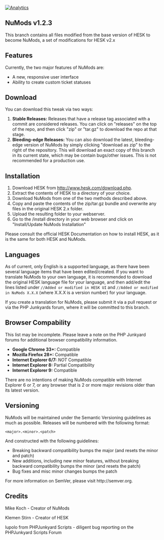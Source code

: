 [![Analytics](https://ga-beacon.appspot.com/UA-49251479-1/NuMods/README)](https://github.com/mkoch227/NuMods)

<h2>NuMods v1.2.3</h2>

This branch contains all files modified from the base version of HESK to become NuMods, a set of modifications for HESK v2.x

<h2>Features</h2>
<p>Currently, the two major features of NuMods are:</p>
<ul>
  <li>A new, responsive user interface</li>
  <li>Ability to create custom ticket statuses</li>
</ul>

<h2>Download</h2>

You can download this tweak via two ways:

<ol>
<li><strong>Stable Releases:</strong> Releases that have a release tag associated with a commit are considered releases.  You can click on "releases" on the top of the repo, and then click "zip" or "tar.gz" to download the repo at that stage.</li>
<li><strong>Bleeding-edge Releases:</strong> You can also download the latest, bleeding-edge version of NuMods by simply clicking "download as zip" to the right of the repository.  This will download an exact copy of this branch in its current state, which may be contain bugs/other issues.  This is not recommended for a production use.</li>
</ol>

<h2>Installation</h2>

<ol>
<li>Download HESK from <a href="http://www.hesk.com/download.php" target="_blank">http://www.hesk.com/download.php</a>.</li>
<li>Extract the contents of HESK to a directory of your choice.</li>
<li>Download NuMods from one of the two methods described above.</li>
<li>Copy and paste the contents of the zip/tar.gz bundle and overwrite any files in the original HESK 2.x folder.</li>
<li>Upload the resulting folder to your webserver.</li>
<li>Go to the /install directory in your web browser and click on "Install/Update NuMods Installation"</li>
</ol>
<p>Please consult the official HESK Documentation on how to install HESK, as it is the same for both HESK and NuMods.</p>

<h2>Languages</h2>
<p>As of current, only English is a supported language, as there have been several language items that have been edited/created. If you want to translate NuMods to your own language, it is recommended to download the original HESK language file for your language, and then add/edit the lines listed under <code>//Added or modified in HESK UI</code> and <code>//Added or modified in NuMods X.X.X</code> (where X.X.X is a version number) for your language.</p>
<p>If you create a translation for NuMods, please submit it via a pull request or via the PHP Junkyards forum, where it will be committed to this branch.</p>

<h2>Browser Compability</h2>
<p>This list may be incomplete. Please leave a note on the PHP Junkyard forums for additional browser compatibility information.
<ul>
<li><strong>Google Chrome 33+: </strong> Compatible</li>
<li><strong>Mozilla Firefox 28+:</strong> Compatible</li>
<li><strong>Internet Explorer 6/7:</strong> <em>NOT</em> Compatible</li>
<li><strong>Internet Explorer 8:</strong> Partial Compatibility</li>
<li><strong>Internet Explorer 9:</strong> Compatible</li>
</ul>
<p>There are no intentions of making NuMods compatible with Internet Explorer 6 or 7, or any browser that is 2 or more major revisions older than its latest version.</p>

<h2>Versioning</h2>
<p>NuMods will be maintained under the Semantic Versioning guidelines as much as possible. Releases will be numbered with the following format:</p>

<code>&lt;major&gt;.&lt;minor&gt;.&lt;patch&gt;</code>

<p>And constructed with the following guidelines:</p>

<ul>
<li>Breaking backward compatibility bumps the major (and resets the minor and patch)</li>
<li>New additions, including new minor features, without breaking backward compatibility bumps the minor (and resets the patch)</li>
<li>Bug fixes and misc minor changes bumps the patch</li>
</ul>

<p>For more information on SemVer, please visit http://semver.org.</p>

<h2>Credits</h2>
<p>Mike Koch - Creator of NuMods</p>
<p>Klemen Stirn - Creator of HESK</p>
<p>lupolo from PHPJunkyard Scripts - diligent bug reporting on the PHPJunkyard Scripts Forum</p>
